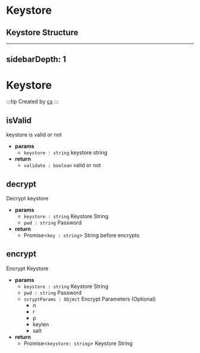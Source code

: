 # Keystore

## Keystore Structure
---
sidebarDepth: 1
---

# Keystore

:::tip Created by
[cs](https://github.com/lovelycs)
:::

## isValid 
keystore is valid or not

- **params**
  - `keystore : string` keystore string
- **return**
  - `validate : boolean` valid or not

## decrypt
Decrypt keystore

- **params**
  - `keystore : string` Keystore String
  - `pwd : string` Password
- **return**
  - Promise<`key : string`> String before encrypts

## encrypt
Encrypt Keystore

- **params**
  - `keystore : string` Keystore String
  - `pwd : string` Password
  - `scryptParams : Object` Encrypt Parameters (Optional)
    - n
    - r
    - p
    - keylen
    - salt
- **return**
  - Promise<`keystore: string`> Keystore String
